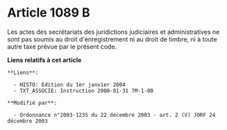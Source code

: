 # Article 1089 B

Les actes des secrétariats des juridictions judiciaires et administratives ne sont pas soumis au droit d'enregistrement ni au
droit de timbre, ni à toute autre taxe prévue par le présent code.

**Liens relatifs à cet article**

	**Liens**:

	  - HISTO: Edition du 1er janvier 2004
	  - TXT_ASSOCIE: Instruction 2000-01-31 7M-1-00

	**Modifié par**:

	  - Ordonnance n°2003-1235 du 22 décembre 2003 - art. 2 (V) JORF 24 décembre 2003
